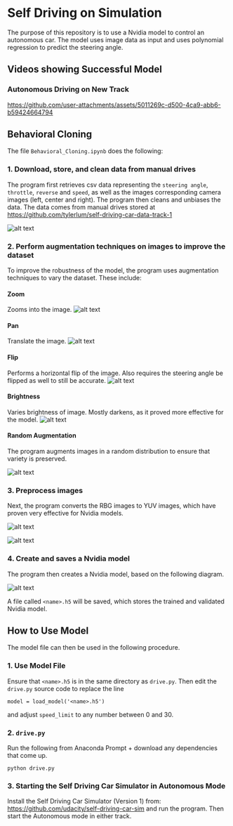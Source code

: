 # Self Driving on Simulation

The purpose of this repository is to use a Nvidia model to control an autonomous car. The model uses image data as input and uses polynomial regression to predict the steering angle. 

## Videos showing Successful Model

### Autonomous Driving on New Track
https://github.com/user-attachments/assets/5011269c-d500-4ca9-abb6-b59424664794

## Behavioral Cloning

The file `Behavioral_Cloning.ipynb` does the following:

### 1. Download, store, and clean data from manual drives

The program first retrieves csv data representing the `steering angle`, `throttle`, `reverse` and `speed`, as well as the images corresponding camera images (left, center and right). The program then cleans and unbiases the data. The data comes from manual drives stored at https://github.com/tylerlum/self-driving-car-data-track-1

![alt text](images/Unbias_Data.png?raw=true "Unbias Data")

### 2. Perform augmentation techniques on images to improve the dataset

To improve the robustness of the model, the program uses augmentation techniques to vary the dataset. These include:

#### Zoom

Zooms into the image.
![alt text](images/Zoom.png?raw=true "Zoom")

#### Pan

Translate the image.
![alt text](images/Pan.png?raw=true "Pan")

#### Flip

Performs a horizontal flip of the image. Also requires the steering angle be flipped as well to still be accurate.
![alt text](images/Flip.png?raw=true "Flip")

#### Brightness

Varies brightness of image. Mostly darkens, as it proved more effective for the model.
![alt text](images/Brightness.png?raw=true "Brightness")

#### Random Augmentation

The program augments images in a random distribution to ensure that variety is preserved.

![alt text](images/Random_Augmentation.png?raw=true "Random Augmentation")

### 3. Preprocess images

Next, the program converts the RBG images to YUV images, which have proven very effective for Nvidia models.

![alt text](images/Preprocess.png?raw=true "Preprocess")

![alt text](images/Preprocess_Augmentation.png?raw=true "Preprocess+Augmentation")

### 4. Create and saves a Nvidia model

The program then creates a Nvidia model, based on the following diagram.

![alt text](images/Nvidia_Model.png?raw=true "Nvidia Model")

 
A file called `<name>.h5` will be saved, which stores the trained and validated Nvidia model.

## How to Use Model

The model file can then be used in the following procedure.
  
### 1. Use Model File

Ensure that `<name>.h5` is in the same directory as `drive.py`. Then edit the `drive.py` source code to replace the line

```
model = load_model('<name>.h5')
```

and adjust `speed_limit` to any number between 0 and 30.

### 2. `drive.py`

Run the following from Anaconda Prompt + download any dependencies that come up.

```
python drive.py
```

### 3. Starting the Self Driving Car Simulator in Autonomous Mode

Install the Self Driving Car Simulator (Version 1) from: https://github.com/udacity/self-driving-car-sim and run the program. Then start the Autonomous mode in either track.


